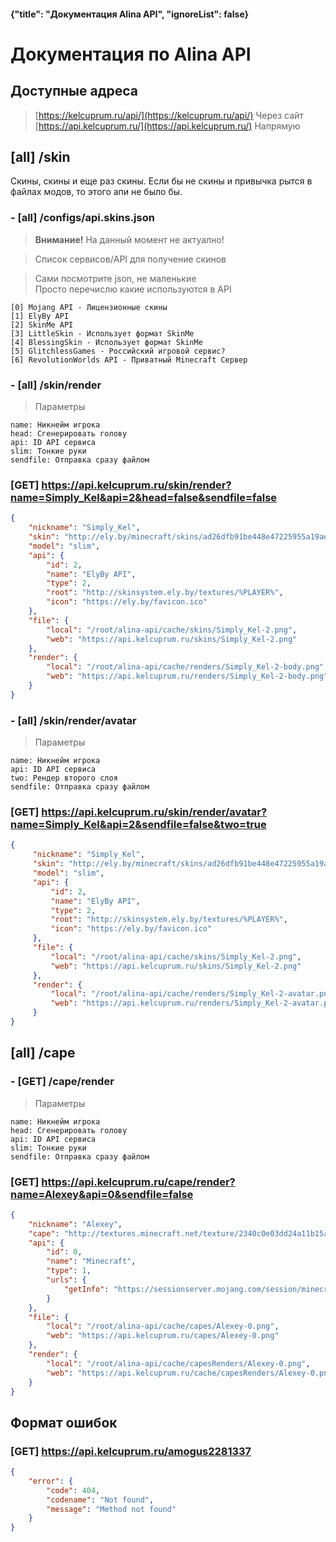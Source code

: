 #### {"title": "Документация Alina API", "ignoreList": false}
# Документация по Alina API
## Доступные адреса
> [https://kelcuprum.ru/api/](https://kelcuprum.ru/api/) Через сайт <br>
> [https://api.kelcuprum.ru/](https://api.kelcuprum.ru/) Напрямую

## [all] /skin
Скины, скины и еще раз скины. Если бы не скины и привычка рытся в файлах модов, то этого апи не было бы.

### - [all] /configs/api.skins.json
> **Внимание!**
> На данный момент не актуално!

> Список сервисов/API для получение скинов

> Сами посмотрите json, не маленькие<br>
> Просто перечислю какие используются в API

```
[0] Mojang API - Лицензионные скины
[1] ElyBy API
[2] SkinMe API
[3] LittleSkin - Использует формат SkinMe
[4] BlessingSkin - Использует формат SkinMe
[5] GlitchlessGames - Российский игровой сервис?
[6] RevolutionWorlds API - Приватный Minecraft Сервер
```

### - [all] /skin/render
> Параметры
```
name: Никнейм игрока
head: Сгенерировать голову
api: ID API сервиса
slim: Тонкие руки
sendfile: Отправка сразу файлом
```
### [GET] https://api.kelcuprum.ru/skin/render?name=Simply_Kel&api=2&head=false&sendfile=false
```JSON
{
    "nickname": "Simply_Kel",
    "skin": "http://ely.by/minecraft/skins/ad26dfb91be448e47225955a19ae7786.png",
    "model": "slim",
    "api": {
        "id": 2,
        "name": "ElyBy API",
        "type": 2,
        "root": "http://skinsystem.ely.by/textures/%PLAYER%",
        "icon": "https://ely.by/favicon.ico"
    },
    "file": {
        "local": "/root/alina-api/cache/skins/Simply_Kel-2.png",
        "web": "https://api.kelcuprum.ru/skins/Simply_Kel-2.png"
    },
    "render": {
        "local": "/root/alina-api/cache/renders/Simply_Kel-2-body.png",
        "web": "https://api.kelcuprum.ru/renders/Simply_Kel-2-body.png"
    }
}
```
### - [all] /skin/render/avatar
> Параметры
```
name: Никнейм игрока
api: ID API сервиса
two: Рендер второго слоя
sendfile: Отправка сразу файлом
```
### [GET] https://api.kelcuprum.ru/skin/render/avatar?name=Simply_Kel&api=2&sendfile=false&two=true
```JSON
{
     "nickname": "Simply_Kel",
     "skin": "http://ely.by/minecraft/skins/ad26dfb91be448e47225955a19ae7786.png",
     "model": "slim",
     "api": {
         "id": 2,
         "name": "ElyBy API",
         "type": 2,
         "root": "http://skinsystem.ely.by/textures/%PLAYER%",
         "icon": "https://ely.by/favicon.ico"
     },
     "file": {
         "local": "/root/alina-api/cache/skins/Simply_Kel-2.png",
         "web": "https://api.kelcuprum.ru/skins/Simply_Kel-2.png"
     },
     "render": {
         "local": "/root/alina-api/cache/renders/Simply_Kel-2-avatar.png",
         "web": "https://api.kelcuprum.ru/renders/Simply_Kel-2-avatar.png"
     }
}
```
## [all] /cape
### - [GET] /cape/render
> Параметры
```
name: Никнейм игрока
head: Сгенерировать голову
api: ID API сервиса
slim: Тонкие руки
sendfile: Отправка сразу файлом
```
### [GET] https://api.kelcuprum.ru/cape/render?name=Alexey&api=0&sendfile=false
```JSON
{
    "nickname": "Alexey",
    "cape": "http://textures.minecraft.net/texture/2340c0e03dd24a11b15a8b33c2a7e9e32abb2051b2481d0ba7defd635ca7a933",
    "api": {
        "id": 0,
        "name": "Minecraft",
        "type": 1,
        "urls": {
            "getInfo": "https://sessionserver.mojang.com/session/minecraft/profile/"
        }
    },
    "file": {
        "local": "/root/alina-api/cache/capes/Alexey-0.png",
        "web": "https://api.kelcuprum.ru/capes/Alexey-0.png"
    },
    "render": {
        "local": "/root/alina-api/cache/capesRenders/Alexey-0.png",
        "web": "https://api.kelcuprum.ru/cache/capesRenders/Alexey-0.png"
    }
}
```
##  Формат ошибок
### [GET] https://api.kelcuprum.ru/amogus2281337
```json
{
    "error": {
        "code": 404,
        "codename": "Not found",
        "message": "Method not found"
    }
}
```
